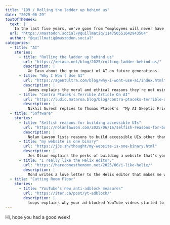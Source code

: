 ```yaml
---
title: "199 / Rolling the ladder up behind us"
date: "2025-06-29"
tootOfTheWeek:
  text: |
    In the last five years, we've gone from "employees will never have to go into an office" to "employees need to be in the office because creative and innovative work can only be done face-to-face between humans" to "lol we don't need humans"
  url: "https://mastodon.social/@quillmatiq/114750551642943504"
  author: "@quillmatiq@mastodon.social"
categories:
  - title: "AI"
    stories:
      - title: "Rolling the ladder up behind us"
        url: "https://xeiaso.net/blog/2025/rolling-ladder-behind-us/"
        description: |
          Xe Iaso about the grim impact of AI on future generations.
      - title: "Why I Won't Use AI"
        url: "https://agentultra.com/blog/why-i-wont-use-ai/index.html"
        description: |
          James explains the moral and ethical reasons they're not using AI.
      - title: "Contra Ptacek's Terrible Article On AI"
        url: "https://ludic.mataroa.blog/blog/contra-ptaceks-terrible-article-on-ai/"
        description: |
          Nikhil Suresh replies to Thomas Ptacek‘s  "My AI Skeptic Friends Are All Nuts" in a hilarious way.
  - title: "Software"
    stories:
      - title: "Selfish reasons for building accessible UIs"
        url: "https://nolanlawson.com/2025/06/16/selfish-reasons-for-building-accessible-uis/"
        description: |
          Nolan Lawson lists reasons to build accessible UIs other than making them accessible for disabled people.
      - title: "my website is one binary"
        url: "https://j3s.sh/thought/my-website-is-one-binary.html"
        description: |
          Jes Olson explains the perks of building a website that's you can run on any server with a single binary.
      - title: "I really like the Helix editor."
        url: "https://herecomesthemoon.net/2025/06/i-like-helix/"
        description: |
          Mond writes a love letter to the Helix editor that makes me want to switch back to it.
  - title: "Cutting Room Floor"
    stories:
      - title: "YouTube’s new anti-adblock measures"
        url: "https://iter.ca/post/yt-adblock/"
        description: |
          loops explains why your ad-blocked YouTube videos started to have a delay.
---
```


Hi, hope you had a good week!
